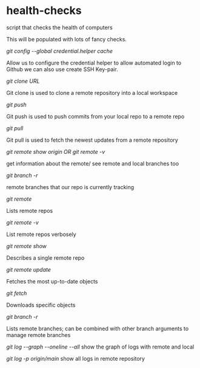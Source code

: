 # health-checks
script that checks the health of computers

This will be populated with lots of fancy  checks.


*git config --global credential.helper cache*

Allow us to configure the credential helper to allow automated login to Github we can also use create SSH Key-pair.


*git clone URL*

Git clone is used to clone a remote repository into a local workspace

*git push*

Git push is used to push commits from your local repo to a remote repo

*git pull*

Git pull is used to fetch the newest updates from a remote repository 

*git remote show origin OR git remote -v*

get information about the remote/ see remote and local branches too


*git branch -r*

remote branches that our repo is currently tracking


*git remote* 

Lists remote repos

*git remote -v*

List remote repos verbosely

*git remote show <name>*

Describes a single remote repo

*git remote update*

Fetches the most up-to-date objects

*git fetch*

Downloads specific objects

*git branch -r*

Lists remote branches; can be combined with other branch arguments to manage remote branches

 *git log --graph --oneline --all*
  show the graph of logs with remote and local
  
*git log -p origin/main*
 show all logs in remote repository


